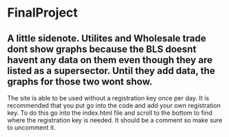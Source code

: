 # FinalProject
## A little sidenote. Utilites and Wholesale trade dont show graphs because the BLS doesnt havent any data on them even though they are listed as a supersector. Until they add data, the graphs for those two wont show.
The site is able to be used without a registration key once per day.
It is recommended that you put go into the code and add your own registration key.
To do this go into the index.html file and scroll to the bottom to find where the registration key is needed.
It should be a comment so make sure to uncomment it.

